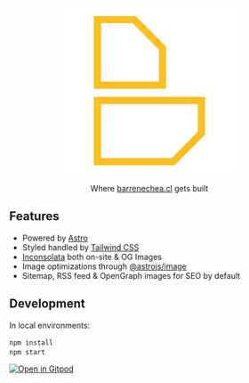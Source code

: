 <p align="center">
  <img src='public/assets/images/og-image.png' alt='Barrenechea isotype' />
</p>
<p align="center">
  Where <a href='https://www.barrenechea.cl/'>barrenechea.cl</a> gets built
</p>

## Features

- Powered by [Astro](https://astro.build/)
- Styled handled by [Tailwind CSS](https://tailwindcss.com/)
- [Inconsolata](https://fonts.google.com/specimen/Inconsolata) both on-site & OG Images
- Image optimizations through [@astrojs/image](https://docs.astro.build/en/guides/integrations-guide/image/)
- Sitemap, RSS feed & OpenGraph images for SEO by default

## Development

In local environments:

```bash
npm install
npm start
```


[![Open in Gitpod](https://gitpod.io/button/open-in-gitpod.svg)](https://gitpod.io/#https://github.com/barrenechea/barrenechea-website)
